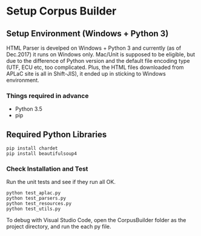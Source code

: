 # Setup Corpus Builder

## Setup Environment (Windows + Python 3)
HTML Parser is develped on Windows + Python 3 and currently (as of Dec.2017) it runs on Windows only. Mac/Unit is supposed to be eligible, but due to the difference of Python version and the default file encoding type (UTF, ECU etc, too complicated. Plus, the HTML files downloaded from APLaC site is all in Shift-JIS), it ended up in sticking to Windows environment.

### Things required in advance
* Python 3.5
* pip

## Required Python Libraries
```
pip install chardet
pip install beautifulsoup4
```

### Check Installation and Test
Run the unit tests and see if they run all OK.
```
python test_aplac.py
python test_parsers.py
python test_resources.py
python test_utils.py
```

To debug with Visual Studio Code, open the CorpusBuilder folder as the project directory, and run the each py file.

